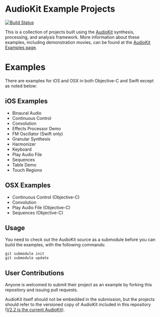# AudioKit Example Projects

[![Build Status](https://travis-ci.org/audiokit/Examples.svg?branch=master)](https://travis-ci.org/audiokit/Examples)

This is a collection of projects built using the [AudioKit](http://audiokit.io/) synthesis, processing, and analysis framework.  More information about these examples, including demonstration movies, can be found at the [AudioKit Examples page](http://audiokit.io/examples/).

Examples
=======

There are examples for iOS and OSX in both Objective-C and Swift except as noted below:

iOS Examples
------------
* Binaural Audio
* Continuous Control
* Convolution
* Effects Processor Demo
* FM Oscillator (Swift only)
* Granular Synthesis
* Harmonizer
* Keyboard
* Play Audio File
* Sequences
* Table Demo
* Touch Regions


OSX Examples
------------
* Continuous Control (Objective-C)
* Convolution
* Play Audio File (Objective-C)
* Sequences (Objective-C)

Usage
-----

You need to check out the AudioKit source as a submodule before you can build the examples, with the following commands:

```
git submodule init
git submodule update
```

User Contributions
----------------------

Anyone is welcomed to submit their project as an example by forking this repository and issuing pull requests.

AudioKit itself should not be embedded in the submission, but the projects should refer to the versioned copy of AudioKit included in this repository ([V2.2 is the current AudioKit](http://github.com/audiokit/AudioKit/)).
